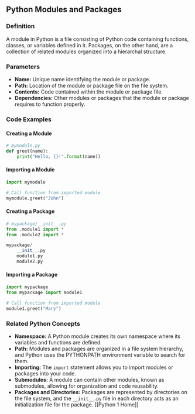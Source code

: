 ## Python Modules and Packages

### Definition
A module in Python is a file consisting of Python code containing functions, classes, or variables defined in it. Packages, on the other hand, are a collection of related modules organized into a hierarchal structure.

### Parameters
- **Name:** Unique name identifying the module or package.
- **Path:** Location of the module or package file on the file system.
- **Contents:** Code contained within the module or package file.
- **Dependencies:** Other modules or packages that the module or package requires to function properly.

### Code Examples

#### Creating a Module
```python
# mymodule.py
def greet(name):
    print("Hello, {}!".format(name))
```

#### Importing a Module
```python
import mymodule

# Call function from imported module
mymodule.greet("John")
```

#### Creating a Package
```python
# mypackage/__init__.py
from .module1 import *
from .module2 import *
```

```python
mypackage/
    __init__.py
    module1.py
    module2.py
```

#### Importing a Package
```python
import mypackage
from mypackage import module1

# Call function from imported module
module1.greet("Mary")
```

### Related Python Concepts

- **Namespace:** A Python module creates its own namespace where its variables and functions are defined.
- **Path:** Modules and packages are organized in a file system hierarchy, and Python uses the PYTHONPATH environment variable to search for them.
- **Importing:** The `import` statement allows you to import modules or packages into your code.
- **Submodules:** A module can contain other modules, known as submodules, allowing for organization and code reusability.
- **Packages and Directories:** Packages are represented by directories on the file system, and the `__init__.py` file in each directory acts as an initialization file for the package.
[[Python 1 Home]]